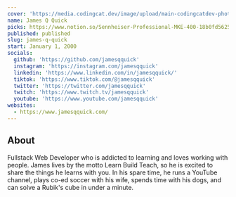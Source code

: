 ```yaml
---
cover: 'https://media.codingcat.dev/image/upload/main-codingcatdev-photo/podcast-guest/jamesqquick'
name: James Q Quick
picks: https://www.notion.so/Sennheiser-Professional-MKE-400-18b0fd5625da42cd8c6c0cd202f2cfa5, https://www.notion.so/SanDisk-1TB-Extreme-Portable-SSD-Up-to-1050MB-s-USB-C-USB-3-2-Gen-2-External-Solid-State-Driv-22e3cae1b4264b1ca0a96c6848089f3e, https://www.notion.so/Rode-Wireless-Go-f4a903d8b68e4e35899c435c9fb569a9, https://www.notion.so/Diary-of-Anne-Frank-5a6d7b48f982466c8454208b1c4a838f
published: published
slug: james-q-quick
start: January 1, 2000
socials:
  github: 'https://github.com/jamesqquick'
  instagram: 'https://instagram.com/jamesqquick'
  linkedin: 'https://www.linkedin.com/in/jamesqquick/'
  tiktok: 'https://www.tiktok.com/@jamesqquick'
  twitter: 'https://twitter.com/jamesqquick'
  twitch: 'https://www.twitch.tv/jamesqquick'
  youtube: 'https://www.youtube.com/jamesqquick'
websites:
  - https://www.jamesqquick.com/
---
```


## About

Fullstack Web Developer who is addicted to learning and loves working with people. James lives by the motto Learn Build Teach, so he is excited to share the things he learns with you. In his spare time, he runs a YouTube channel, plays co-ed soccer with his wife, spends time with his dogs, and can solve a Rubik's cube in under a minute.
